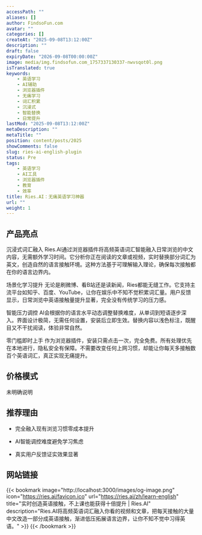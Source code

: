 ```yaml
---
accessPath: ""
aliases: []
author: FindsoFun.com
avatar: ""
categories: []
createAt: "2025-09-08T13:12:00Z"
description: ""
draft: false
expiryDate: "2026-09-08T00:00:00Z"
image: media/img.findsofun.com_1757337130337-nwvsqot0l.png
isTranslated: true
keywords:
    - 英语学习
    - AI辅助
    - 浏览器插件
    - 无痛学习
    - 词汇积累
    - 沉浸式
    - 智能替换
    - 日常提升
lastMod: "2025-09-08T13:12:00Z"
metaDescription: ""
metaTitle: ""
position: content/posts/2025
showComments: false
slug: ries-ai-english-plugin
status: Pre
tags:
    - 英语学习
    - AI工具
    - 浏览器插件
    - 教育
    - 效率
title: Ries.AI：无痛英语学习神器
url: ""
weight: 1
---
```

## 产品亮点
沉浸式词汇融入
Ries.AI通过浏览器插件将高频英语词汇智能融入日常浏览的中文内容，无需额外学习时间。它分析你正在阅读的文章或视频，实时替换部分词汇为英文，创造自然的语言接触环境。这种方法基于可理解输入理论，确保每次接触都在你的语言边界内。

场景化学习提升
无论是刷微博、看B站还是读新闻，Ries都能无缝工作。它支持主流平台如知乎、百度、YouTube，让你在娱乐中不知不觉积累词汇量。用户反馈显示，日常浏览中英语接触量提升显著，完全没有传统学习的压力感。

智能压力调控
AI会根据你的语言水平动态调整替换难度，从单词到短语逐步深入。界面设计极简，无需任何设置，安装后立即生效。替换内容以浅色标注，既醒目又不干扰阅读，体验非常自然。

零门槛即时上手
作为浏览器插件，安装只需点击一次，完全免费。所有处理优先在本地进行，隐私安全有保障。不需要改变任何上网习惯，却能让你每天多接触数百个英语词汇，真正实现无痛提升。

## 价格模式
<!--more-->未明确说明

## 推荐理由
- 完全融入现有浏览习惯零成本提升

- AI智能调控难度避免学习焦虑

- 真实用户反馈证实效果显著

## 网站链接
{{< bookmark image="http://localhost:3000/images/og-image.png" icon="https://ries.ai/favicon.ico" url="https://ries.ai/zh/learn-english" title="实时创造英语接触，不上课也能获得十倍提升 | Ries.AI" description="Ries.AI将高频英语词汇融入你看的视频和文章，把每天接触的大量中文改造一部分成英语接触，渐进低压拓展语言边界，让你不知不觉中习得英语。" >}}
{{< /bookmark >}}


